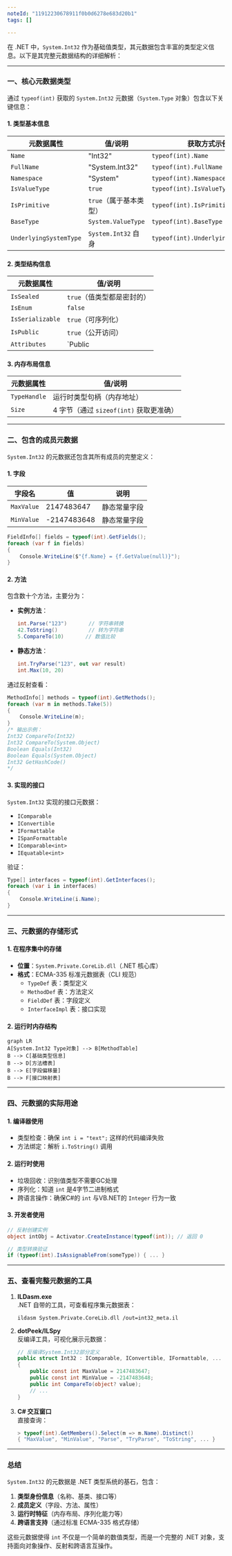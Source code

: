 ```yaml
---
noteId: "11912230678911f0b0d6278e683d20b1"
tags: []

---
```


在 .NET 中，`System.Int32` 作为基础值类型，其元数据包含丰富的类型定义信息。以下是其完整元数据结构的详细解析：

---

### **一、核心元数据类型**
通过 `typeof(int)` 获取的 `System.Int32` 元数据（`System.Type` 对象）包含以下关键信息：

#### **1. 类型基本信息**
| 元数据属性                | 值/说明                                | 获取方式示例                     |
|---------------------------|----------------------------------------|----------------------------------|
| `Name`                    | "Int32"                                | `typeof(int).Name`               |
| `FullName`                | "System.Int32"                         | `typeof(int).FullName`           |
| `Namespace`               | "System"                               | `typeof(int).Namespace`          |
| `IsValueType`             | `true`                                 | `typeof(int).IsValueType`        |
| `IsPrimitive`             | `true`（属于基本类型）                 | `typeof(int).IsPrimitive`        |
| `BaseType`                | `System.ValueType`                     | `typeof(int).BaseType`           |
| `UnderlyingSystemType`     | `System.Int32` 自身                    | `typeof(int).UnderlyingSystemType` |

#### **2. 类型结构信息**
| 元数据属性                | 值/说明                                |
|---------------------------|----------------------------------------|
| `IsSealed`                | `true`（值类型都是密封的）             |
| `IsEnum`                  | `false`                                |
| `IsSerializable`          | `true`（可序列化）                     |
| `IsPublic`                | `true`（公开访问）                     |
| `Attributes`              | `Public | Sealed | Serializable`       |

#### **3. 内存布局信息**
| 元数据属性                | 值/说明                                |
|---------------------------|----------------------------------------|
| `TypeHandle`              | 运行时类型句柄（内存地址）             |
| `Size`                    | 4 字节（通过 `sizeof(int)` 获取更准确）|

---

### **二、包含的成员元数据**
`System.Int32` 的元数据还包含其所有成员的完整定义：

#### **1. 字段**
| 字段名           | 值      | 说明                     |
|------------------|---------|--------------------------|
| `MaxValue`       | 2147483647 | 静态常量字段           |
| `MinValue`       | -2147483648 | 静态常量字段           |

```csharp
FieldInfo[] fields = typeof(int).GetFields();
foreach (var f in fields) 
{
    Console.WriteLine($"{f.Name} = {f.GetValue(null)}");
}
```

#### **2. 方法**
包含数十个方法，主要分为：
- **实例方法**：
  ```csharp
  int.Parse("123")       // 字符串转换
  42.ToString()          // 转为字符串
  5.CompareTo(10)       // 数值比较
  ```
- **静态方法**：
  ```csharp
  int.TryParse("123", out var result)
  int.Max(10, 20)
  ```

通过反射查看：
```csharp
MethodInfo[] methods = typeof(int).GetMethods();
foreach (var m in methods.Take(5)) 
{
    Console.WriteLine(m);
}
/* 输出示例：
Int32 CompareTo(Int32)
Int32 CompareTo(System.Object)
Boolean Equals(Int32)
Boolean Equals(System.Object)
Int32 GetHashCode()
*/
```

#### **3. 实现的接口**
`System.Int32` 实现的接口元数据：
- `IComparable`
- `IConvertible`
- `IFormattable`
- `ISpanFormattable`
- `IComparable<int>`
- `IEquatable<int>`

验证：
```csharp
Type[] interfaces = typeof(int).GetInterfaces();
foreach (var i in interfaces) 
{
    Console.WriteLine(i.Name);
}
```

---

### **三、元数据的存储形式**
#### **1. 在程序集中的存储**
- **位置**：`System.Private.CoreLib.dll`（.NET 核心库）
- **格式**：ECMA-335 标准元数据表（CLI 规范）
  - `TypeDef` 表：类型定义
  - `MethodDef` 表：方法定义
  - `FieldDef` 表：字段定义
  - `InterfaceImpl` 表：接口实现

#### **2. 运行时内存结构**
```mermaid
graph LR
A[System.Int32 Type对象] --> B[MethodTable]
B --> C[基础类型信息]
B --> D[方法槽表]
B --> E[字段偏移量]
B --> F[接口映射表]
```

---

### **四、元数据的实际用途**
#### **1. 编译器使用**
- 类型检查：确保 `int i = "text";` 这样的代码编译失败
- 方法绑定：解析 `i.ToString()` 调用

#### **2. 运行时使用**
- 垃圾回收：识别值类型不需要GC处理
- 序列化：知道 `int` 是4字节二进制格式
- 跨语言操作：确保C#的 `int` 与VB.NET的 `Integer` 行为一致

#### **3. 开发者使用**
```csharp
// 反射创建实例
object intObj = Activator.CreateInstance(typeof(int)); // 返回 0

// 类型转换验证
if (typeof(int).IsAssignableFrom(someType)) { ... }
```

---

### **五、查看完整元数据的工具**
1. **ILDasm.exe**  
   .NET 自带的工具，可查看程序集元数据表：
   ```
   ildasm System.Private.CoreLib.dll /out=int32_meta.il
   ```

2. **dotPeek/ILSpy**  
   反编译工具，可视化展示元数据：
   ```csharp
   // 反编译System.Int32部分定义
   public struct Int32 : IComparable, IConvertible, IFormattable, ... 
   {
       public const int MaxValue = 2147483647;
       public const int MinValue = -2147483648;
       public int CompareTo(object? value);
       // ...
   }
   ```

3. **C# 交互窗口**  
   直接查询：
   ```csharp
   > typeof(int).GetMembers().Select(m => m.Name).Distinct()
   { "MaxValue", "MinValue", "Parse", "TryParse", "ToString", ... }
   ```

---

### **总结**
`System.Int32` 的元数据是 .NET 类型系统的基石，包含：
1. **类型身份信息**（名称、基类、接口等）
2. **成员定义**（字段、方法、属性）
3. **运行时特征**（内存布局、序列化能力等）
4. **跨语言支持**（通过标准 ECMA-335 格式存储）

这些元数据使得 `int` 不仅是一个简单的数值类型，而是一个完整的 .NET 对象，支持面向对象操作、反射和跨语言互操作。
